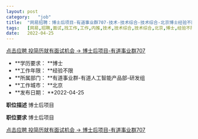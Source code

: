 ```yaml
---
layout:	post
category:	"job"
title:	"网易招聘：博士后项目-有道事业群707-技术-技术综合-技术综合-北京博士经验不限"
tags:	[网易,招聘,面试,找工作,工作,内推,技术,技术综合,技术综合,北京,博士,经验不限]
date:	2022-04-25
---
```


[点击应聘 投简历就有面试机会 -> 博士后项目-有道事业群707](http://mobile.bole.netease.com/bole/boleDetail?id=39869&employeeId=346f03c3cda5f04c&key=all)



- **学历要求： **博士
- **工作年限： **经验不限
- **所属部门： **有道事业群-有道人工智能产品部-研发组
- **工作城市： **北京
- **发布日期： **2022-04-25



**职位描述**
博士后项目



**职位要求**
博士后项目



[点击应聘 投简历就有面试机会 -> 博士后项目-有道事业群707](http://mobile.bole.netease.com/bole/boleDetail?id=39869&employeeId=346f03c3cda5f04c&key=all)